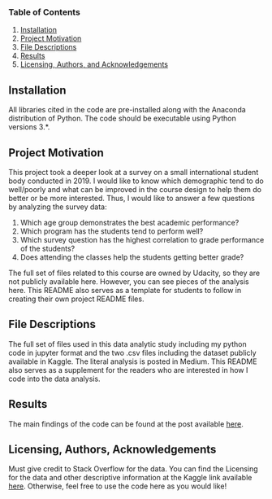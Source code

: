 
### Table of Contents

1. [Installation](#installation)
2. [Project Motivation](#motivation)
3. [File Descriptions](#files)
4. [Results](#results)
5. [Licensing, Authors, and Acknowledgements](#licensing)

## Installation <a name="installation"></a>

All libraries cited in the code are pre-installed along with the Anaconda distribution of Python. The code should be executable using Python versions 3.*.


## Project Motivation<a name="motivation"></a>

This project took a deeper look at a survey on a small international student body conducted in 2019. I would like to know which demographic tend to do well/poorly and what can be improved in the course design to help them do better or be more interested. Thus, I would like to answer a few questions by analyzing the survey data:

1. Which age group demonstrates the best academic performance?
2. Which program has the students tend to perform well?
3. Which survey question has the highest correlation to grade performance of the students?
4. Does attending the classes help the students getting better grade?


The full set of files related to this course are owned by Udacity, so they are not publicly available here.  However, you can see pieces of the analysis here.  This README also serves as a template for students to follow in creating their own project README files.


## File Descriptions <a name="files"></a>

The full set of files used in this data analytic study including my python code in jupyter format and the two .csv files including the dataset publicly available in Kaggle.  The literal analysis is posted in Medium.  This README also serves as a supplement for the readers who are interested in how I code into the data analysis.

## Results<a name="results"></a>

The main findings of the code can be found at the post available [here](https://jimpikkin.medium.com/a-quick-glance-of-student-time-management-vs-performance-8b1815e2d5).

## Licensing, Authors, Acknowledgements<a name="licensing"></a>

Must give credit to Stack Overflow for the data.  You can find the Licensing for the data and other descriptive information at the Kaggle link available [here](https://www.kaggle.com/xiaowenlimarketing/international-student-time-management).  Otherwise, feel free to use the code here as you would like! 

